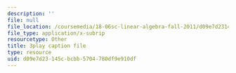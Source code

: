 ```yaml
---
description: ''
file: null
file_location: /coursemedia/18-06sc-linear-algebra-fall-2011/d09e7d23145cbcbb5704780df9e910df_AMLekTJR5_U.srt
file_type: application/x-subrip
resourcetype: Other
title: 3play caption file
type: resource
uid: d09e7d23-145c-bcbb-5704-780df9e910df
---
```

